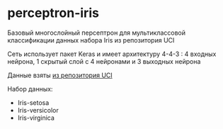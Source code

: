 # perceptron-iris
Базовый многослойный персептрон для мультиклассовой классификации данных набора Iris из репозитория UCI

Сеть использует пакет Keras и имеет архитектуру 4-4-3 : 4 входных нейрона, 1 скрытый слой c 4 нейронами и 3 выходных нейрона

Данные взяты [из репозитория UCI](http://archive.ics.uci.edu/ml/datasets/Iris)

Набор данных:
* Iris-setosa
* Iris-versicolor
* Iris-virginica